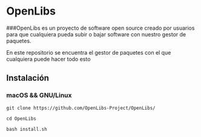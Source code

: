# OpenLibs

###OpenLibs es un proyecto de software open source creado por usuarios para que cualquiera pueda subir o bajar software con nuestro gestor de paquetes.

En este repositorio se encuentra el gestor de paquetes con el que cualquiera puede hacer todo esto

## Instalación

### macOS && GNU/Linux

```git clone https://github.com/OpenLibs-Project/OpenLibs/```

```cd OpenLibs```

```bash install.sh```
